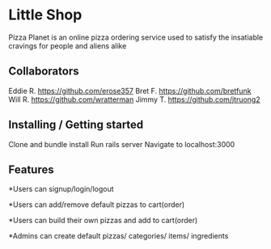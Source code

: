 <!-- ![Logo of the project](https://raw.githubusercontent.com/jehna/readme-best-practices/master/sample-logo.png) -->

# Little Shop

Pizza Planet is an online pizza ordering service used to satisfy the insatiable cravings for people and aliens alike

## Collaborators
Eddie R.  https://github.com/erose357
Bret F.   https://github.com/bretfunk
Will R.   https://github.com/wratterman
Jimmy T.  https://github.com/jtruong2

## Installing / Getting started

Clone and bundle install
Run rails server
Navigate to localhost:3000

## Features

*Users can signup/login/logout

*Users can add/remove default pizzas to cart(order)

*Users can build their own pizzas and add to cart(order)

*Admins can create default pizzas/ categories/ items/ ingredients
